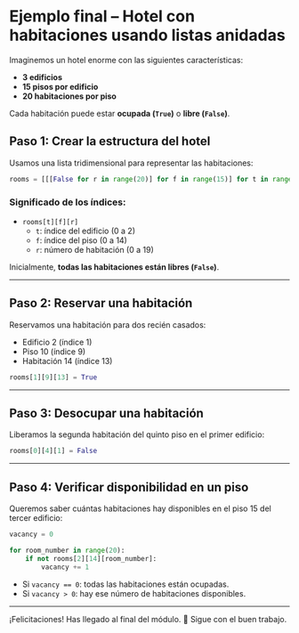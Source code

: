 
# Ejemplo final – Hotel con habitaciones usando listas anidadas

Imaginemos un hotel enorme con las siguientes características:

- **3 edificios**
- **15 pisos por edificio**
- **20 habitaciones por piso**

Cada habitación puede estar **ocupada (`True`)** o **libre (`False`)**.

## Paso 1: Crear la estructura del hotel

Usamos una lista tridimensional para representar las habitaciones:

```python
rooms = [[[False for r in range(20)] for f in range(15)] for t in range(3)]
```

### Significado de los índices:
- `rooms[t][f][r]`
  - `t`: índice del edificio (0 a 2)
  - `f`: índice del piso (0 a 14)
  - `r`: número de habitación (0 a 19)

Inicialmente, **todas las habitaciones están libres (`False`)**.

---

## Paso 2: Reservar una habitación

Reservamos una habitación para dos recién casados:
- Edificio 2 (índice 1)
- Piso 10 (índice 9)
- Habitación 14 (índice 13)

```python
rooms[1][9][13] = True
```

---

## Paso 3: Desocupar una habitación

Liberamos la segunda habitación del quinto piso en el primer edificio:

```python
rooms[0][4][1] = False
```

---

## Paso 4: Verificar disponibilidad en un piso

Queremos saber cuántas habitaciones hay disponibles en el piso 15 del tercer edificio:

```python
vacancy = 0

for room_number in range(20):
    if not rooms[2][14][room_number]:
        vacancy += 1
```

- Si `vacancy == 0`: todas las habitaciones están ocupadas.
- Si `vacancy > 0`: hay ese número de habitaciones disponibles.

---

¡Felicitaciones! Has llegado al final del módulo. 🏁 Sigue con el buen trabajo.
